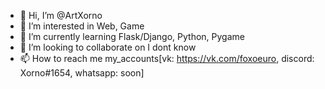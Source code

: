 - 👋 Hi, I’m @ArtXorno
- 👀 I’m interested in Web, Game
- 🌱 I’m currently learning Flask/Django, Python, Pygame
- 💞️ I’m looking to collaborate on I dont know
- 📫 How to reach me my_accounts[vk: https://vk.com/foxoeuro, discord: Xorno#1654, whatsapp: soon]

